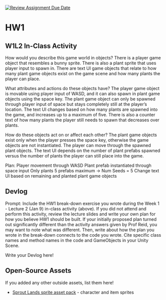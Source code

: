 [![Review Assignment Due Date](https://classroom.github.com/assets/deadline-readme-button-22041afd0340ce965d47ae6ef1cefeee28c7c493a6346c4f15d667ab976d596c.svg)](https://classroom.github.com/a/MjLLqDcN)
# HW1
## W1L2 In-Class Activity
How would you describe this game world in objects?
There is a player game object that resembles a bunny sprite. There is also a plant sprite that uses player input to spawn in. There are text UI game objects that relate to how many plant game objects exist on the game scene and how many plants the player can place.

What attributes and actions do these objects have?
The player game object is movable using player input of WASD, and it can also spawn in plant game objects using the space key. The plant game object can only be spawned through player input of space but stays completely still at the player’s location. The text UI changes based on how many plants are spawned into the game, and increases up to a maximum of five. There is also a counter text of how many plants the player still needs to spawn that decreases over plants.

How do these objects act on or affect each other?
The plant game objects exist only when the player presses the space key, otherwise the game objects are not instantiated. The player can move through the spawned plant objects. The text UI depends on the number of plant prefabs spawned versus the number of plants the player can still place into the game.

Plan:
Player movement through WASD
Plant prefab instantiated through space input
Only plants 5 prefabs maximum → Num Seeds = 5
Change text UI based on remaining and planted plant game objects

## Devlog
Prompt: Include the HW1 break-down exercise you wrote during the Week 1 - Lecture 2 (Jan 9) in-class activity (above). If you did not attend and perform this activity, review the lecture slides and write your own plan for how you believe HW1 should be built. If your initially proposed plan turned out significantly different than the activity answers given by Prof Reid, you may want to note what was different. Then, write about how the plan you wrote in the break-down connects to the code you wrote. Cite specific class names and method names in the code and GameObjects in your Unity Scene.


Write your Devlog here!


## Open-Source Assets
If you added any other outside assets, list them here!
- [Sprout Lands sprite asset pack](https://cupnooble.itch.io/sprout-lands-asset-pack) - character and item sprites
